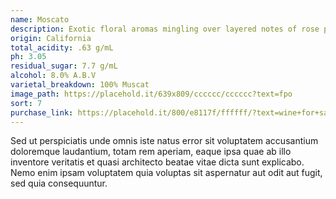 ```yaml
---
name: Moscato
description: Exotic floral aromas mingling over layered notes of rose petal, lychee and white peach before a pleasantly sweet finish.
origin: California
total_acidity: .63 g/mL
ph: 3.05
residual_sugar: 7.7 g/mL
alcohol: 8.0% A.B.V
varietal_breakdown: 100% Muscat
image_path: https://placehold.it/639x809/cccccc/cccccc?text=fpo
sort: 7
purchase_link: https://placehold.it/800/e8117f/ffffff/?text=wine+for+sale
---
```


Sed ut perspiciatis unde omnis iste natus error sit voluptatem accusantium doloremque laudantium, totam rem aperiam, eaque ipsa quae ab illo inventore veritatis et quasi architecto beatae vitae dicta sunt explicabo. Nemo enim ipsam voluptatem quia voluptas sit aspernatur aut odit aut fugit, sed quia consequuntur.
